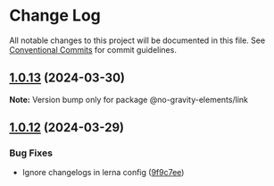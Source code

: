 # Change Log

All notable changes to this project will be documented in this file.
See [Conventional Commits](https://conventionalcommits.org) for commit guidelines.

## [1.0.13](https://github.com/no-gravity-company/no-gravity-elements/compare/@no-gravity-elements/link@1.0.12...@no-gravity-elements/link@1.0.13) (2024-03-30)

**Note:** Version bump only for package @no-gravity-elements/link

## [1.0.12](https://github.com/no-gravity-company/no-gravity-elements/compare/@no-gravity-elements/link@1.0.8...@no-gravity-elements/link@1.0.12) (2024-03-29)

### Bug Fixes

- Ignore changelogs in lerna config ([9f9c7ee](https://github.com/no-gravity-company/no-gravity-elements/commit/9f9c7ee07e4e05f8dfe9c934bf884515ee8d0732))
